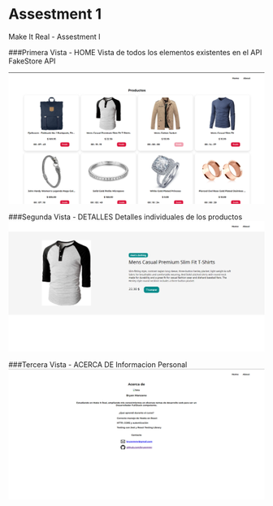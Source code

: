 # Assestment 1
Make It Real - Assestment I  

###Primera Vista - HOME
Vista de todos los elementos existentes en el API FakeStore API  

![Vista Home](./src/assets/screenshots/screenshot1.png)

###Segunda Vista - DETALLES
Detalles individuales de los productos
![Vista Detalles](./src/assets/screenshots/screenshot2.png)

###Tercera Vista - ACERCA DE
Informacion Personal
![Vista About](./src/assets/screenshots/screenshot3.png)

